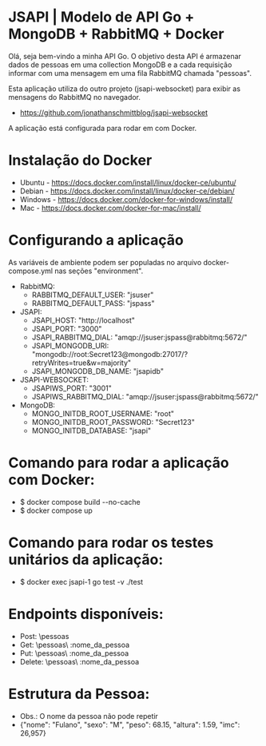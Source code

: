 # JSAPI | Modelo de API Go + MongoDB + RabbitMQ + Docker

Olá, seja bem-vindo a minha API Go.
O objetivo desta API é armazenar dados de pessoas em uma collection MongoDB e a cada requisição informar com uma mensagem em uma fila RabbitMQ chamada "pessoas".

Esta aplicação utiliza do outro projeto (jsapi-websocket) para exibir as mensagens do RabbitMQ no navegador.
- https://github.com/jonathanschmittblog/jsapi-websocket

A aplicação está configurada para rodar em com Docker.

# Instalação do Docker
- Ubuntu - https://docs.docker.com/install/linux/docker-ce/ubuntu/
- Debian - https://docs.docker.com/install/linux/docker-ce/debian/
- Windows - https://docs.docker.com/docker-for-windows/install/
- Mac - https://docs.docker.com/docker-for-mac/install/

# Configurando a aplicação
As variáveis de ambiente podem ser populadas no arquivo docker-compose.yml nas seções "environment".
- RabbitMQ:
  - RABBITMQ_DEFAULT_USER: "jsuser"
  - RABBITMQ_DEFAULT_PASS: "jspass"
- JSAPI:
  - JSAPI_HOST: "http://localhost"
  - JSAPI_PORT: "3000"
  - JSAPI_RABBITMQ_DIAL: "amqp://jsuser:jspass@rabbitmq:5672/"
  - JSAPI_MONGODB_URI: "mongodb://root:Secret123@mongodb:27017/?retryWrites=true&w=majority"
  - JSAPI_MONGODB_DB_NAME: "jsapidb"
- JSAPI-WEBSOCKET:
  - JSAPIWS_PORT: "3001"
  - JSAPIWS_RABBITMQ_DIAL: "amqp://jsuser:jspass@rabbitmq:5672/"
- MongoDB:
  - MONGO_INITDB_ROOT_USERNAME: "root"
  - MONGO_INITDB_ROOT_PASSWORD: "Secret123"
  - MONGO_INITDB_DATABASE: "jsapi"

# Comando para rodar a aplicação com Docker:
- $ docker compose build --no-cache
- $ docker compose up

# Comando para rodar os testes unitários da aplicação:
- $ docker exec jsapi-1 go test -v ./test

# Endpoints disponíveis:
- Post: \pessoas
- Get: \pessoas\ :nome_da_pessoa
- Put: \pessoas\ :nome_da_pessoa
- Delete: \pessoas\ :nome_da_pessoa

# Estrutura da Pessoa:
- Obs.: O nome da pessoa não pode repetir
- {"nome": "Fulano", "sexo": "M", "peso": 68.15, "altura": 1.59, "imc": 26,957}

